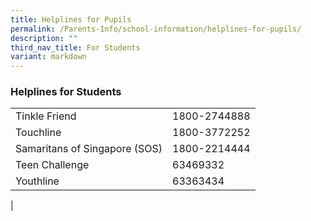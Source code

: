```yaml
---
title: Helplines for Pupils
permalink: /Parents-Info/school-information/helplines-for-pupils/
description: ""
third_nav_title: For Students
variant: markdown
---
```

### Helplines for Students

|  |  |
|---|---|
| Tinkle Friend | 1800-2744888 |
| Touchline | 1800-3772252 |
| Samaritans of Singapore (SOS) | 1800-2214444 |
| Teen Challenge | 63469332 |
| Youthline | 63363434 |
|